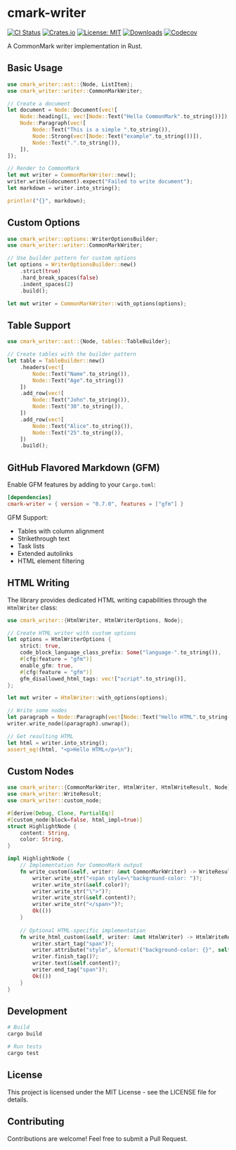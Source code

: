 # cmark-writer

[![CI Status](https://github.com/hongjr03/cmark-writer/workflows/CI/badge.svg)](https://github.com/hongjr03/cmark-writer/actions)
[![Crates.io](https://img.shields.io/crates/v/cmark-writer.svg)](https://crates.io/crates/cmark-writer)
[![License: MIT](https://img.shields.io/badge/License-MIT-green.svg)](LICENSE)
[![Downloads](https://img.shields.io/crates/d/cmark-writer.svg)](https://crates.io/crates/cmark-writer)
[![Codecov](https://codecov.io/gh/hongjr03/cmark-writer/branch/master/graph/badge.svg)](https://codecov.io/gh/hongjr03/cmark-writer)

A CommonMark writer implementation in Rust.

## Basic Usage

```rust
use cmark_writer::ast::{Node, ListItem};
use cmark_writer::writer::CommonMarkWriter;

// Create a document
let document = Node::Document(vec![
    Node::heading(1, vec![Node::Text("Hello CommonMark".to_string())]),
    Node::Paragraph(vec![
        Node::Text("This is a simple ".to_string()),
        Node::Strong(vec![Node::Text("example".to_string())]),
        Node::Text(".".to_string()),
    ]),
]);

// Render to CommonMark
let mut writer = CommonMarkWriter::new();
writer.write(&document).expect("Failed to write document");
let markdown = writer.into_string();

println!("{}", markdown);
```

## Custom Options

```rust
use cmark_writer::options::WriterOptionsBuilder;
use cmark_writer::writer::CommonMarkWriter;

// Use builder pattern for custom options
let options = WriterOptionsBuilder::new()
    .strict(true)
    .hard_break_spaces(false)
    .indent_spaces(2)
    .build();

let mut writer = CommonMarkWriter::with_options(options);
```

## Table Support

```rust
use cmark_writer::ast::{Node, tables::TableBuilder};

// Create tables with the builder pattern
let table = TableBuilder::new()
    .headers(vec![
        Node::Text("Name".to_string()), 
        Node::Text("Age".to_string())
    ])
    .add_row(vec![
        Node::Text("John".to_string()),
        Node::Text("30".to_string()),
    ])
    .add_row(vec![
        Node::Text("Alice".to_string()),
        Node::Text("25".to_string()),
    ])
    .build();
```

## GitHub Flavored Markdown (GFM)

Enable GFM features by adding to your `Cargo.toml`:

```toml
[dependencies]
cmark-writer = { version = "0.7.0", features = ["gfm"] }
```

GFM Support:

- Tables with column alignment
- Strikethrough text
- Task lists
- Extended autolinks
- HTML element filtering

## HTML Writing

The library provides dedicated HTML writing capabilities through the `HtmlWriter` class:

```rust
use cmark_writer::{HtmlWriter, HtmlWriterOptions, Node};

// Create HTML writer with custom options
let options = HtmlWriterOptions {
    strict: true,
    code_block_language_class_prefix: Some("language-".to_string()),
    #[cfg(feature = "gfm")]
    enable_gfm: true,
    #[cfg(feature = "gfm")]
    gfm_disallowed_html_tags: vec!["script".to_string()],
};

let mut writer = HtmlWriter::with_options(options);

// Write some nodes
let paragraph = Node::Paragraph(vec![Node::Text("Hello HTML".to_string())]);
writer.write_node(&paragraph).unwrap();

// Get resulting HTML
let html = writer.into_string();
assert_eq!(html, "<p>Hello HTML</p>\n");
```

## Custom Nodes

```rust
use cmark_writer::{CommonMarkWriter, HtmlWriter, HtmlWriteResult, Node};
use cmark_writer::WriteResult;
use cmark_writer::custom_node;

#[derive(Debug, Clone, PartialEq)]
#[custom_node(block=false, html_impl=true)]
struct HighlightNode {
    content: String,
    color: String,
}

impl HighlightNode {
    // Implementation for CommonMark output
    fn write_custom(&self, writer: &mut CommonMarkWriter) -> WriteResult<()> {
        writer.write_str("<span style=\"background-color: ")?;
        writer.write_str(&self.color)?;
        writer.write_str("\">")?;
        writer.write_str(&self.content)?;
        writer.write_str("</span>")?;
        Ok(())
    }
    
    // Optional HTML-specific implementation
    fn write_html_custom(&self, writer: &mut HtmlWriter) -> HtmlWriteResult<()> {
        writer.start_tag("span")?;
        writer.attribute("style", &format!("background-color: {}", self.color))?;
        writer.finish_tag()?;
        writer.text(&self.content)?;
        writer.end_tag("span")?;
        Ok(())
    }
}
```

## Development

```bash
# Build
cargo build

# Run tests
cargo test
```

## License

This project is licensed under the MIT License - see the LICENSE file for details.

## Contributing

Contributions are welcome! Feel free to submit a Pull Request.

